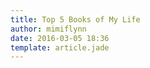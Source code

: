 ```yaml
---
title: Top 5 Books of My Life
author: mimiflynn
date: 2016-03-05 18:36
template: article.jade
---
```




